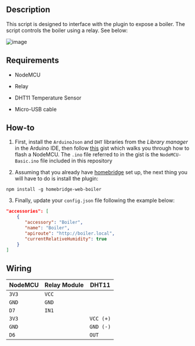 ## Description

This script is designed to interface with the plugin to expose a boiler. The script controls the boiler using a relay. See below:

![image](https://guide.openenergymonitor.org/images/integrations/relay-hist.png)

## Requirements

* NodeMCU

* Relay

* DHT11 Temperature Sensor

* Micro-USB cable

## How-to

1. First, install the `ArduinoJson` and `DHT` libraries from the _Library manager_ in the Arduino IDE, then follow [this](https://gist.github.com/phenotypic/8d9d3b886936ccea9c21f495755640dd) gist which walks you through how to flash a NodeMCU. The `.ino` file referred to in the gist is the `NodeMCU-Basic.ino` file included in this repository

2. Assuming that you already have [homebridge](https://github.com/homebridge/homebridge#installation) set up, the next thing you will have to do is install the plugin:
```
npm install -g homebridge-web-boiler
```

3. Finally, update your `config.json` file following the example below:

```json
"accessories": [
    {
       "accessory": "Boiler",
       "name": "Boiler",
       "apiroute": "http://boiler.local",
       "currentRelativeHumidity": true
    }
]
```

## Wiring

| NodeMCU | Relay Module | DHT11  |
| --- | --- | --- |
| `3V3` | `VCC` | |
| `GND` | `GND` | |
| `D7` | `IN1` | |
| `3V3` | | `VCC (+)` |
| `GND` | | `GND (-)` |
| `D6` | | `OUT` |

